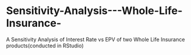 # Sensitivity-Analysis---Whole-Life-Insurance-
A Sensitivity Analysis of Interest Rate vs EPV of two Whole Life Insurance products(conducted in RStudio)
